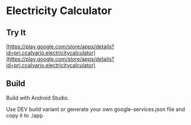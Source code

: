 # Electricity Calculator

## Try It

[https://play.google.com/store/apps/details?id=prj.ccalvario.electricitycalculator](https://play.google.com/store/apps/details?id=prj.ccalvario.electricitycalculator)



## Build

Build with Android Studio. 

Use DEV build variant or generate your own google-services.json file and copy it to ./app

